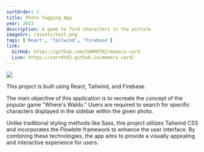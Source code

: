 ```yaml
---
sortOrder: 2
title: Photo Tagging App
year: 2023
description: A game to find characters in the picture
imageSrc: /assets/test.png
tags: ['React', 'Tailwind', 'Firebase']
link:
  GitHub: https://github.com/CARR0T02/memory-card
  Live: https://carr0t02.github.io/memory-card/
---
```


![](/assets/test.png)

This project is built using React, Tailwind, and Firebase.

The main objective of this application is to recreate the concept of the popular game "Where's Waldo." Users are required to search for specific characters displayed in the sidebar within the given photo.

Unlike traditional styling methods like Sass, this project utilizes Tailwind CSS and incorporates the Flowbite framework to enhance the user interface. By combining these technologies, the app aims to provide a visually appealing and interactive experience for users.
